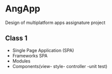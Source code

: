 # AngApp
Design of multiplatform apps assignature project

## Class 1
* Single Page Application (SPA)
* Frameworks SPA
* Modules
* Components(view- style- controller -unit test)
